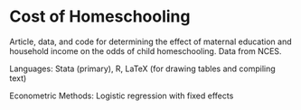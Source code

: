 # Cost of Homeschooling 

Article, data, and code for determining the effect of maternal education and household income on the odds of child homeschooling. Data from NCES. 

Languages: Stata (primary), R, LaTeX (for drawing tables and compiling text)

Econometric Methods: Logistic regression with fixed effects


